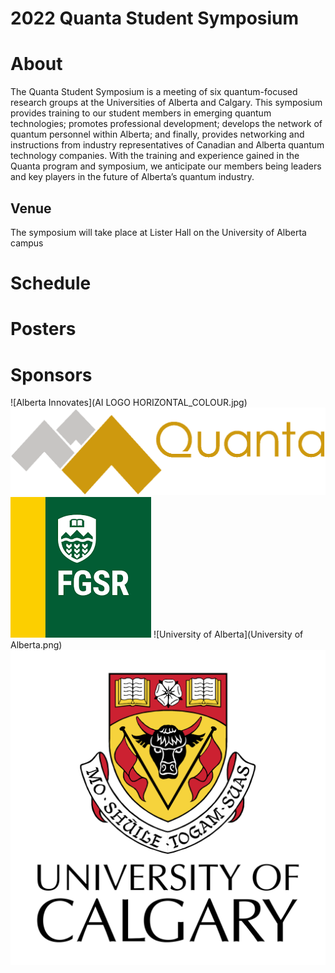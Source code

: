 # 2022 Quanta Student Symposium

# About
The Quanta Student Symposium is a meeting of six quantum-focused research groups at the Universities of Alberta and Calgary. This symposium provides training to our student members in emerging quantum technologies; promotes professional development; develops the network of quantum personnel within Alberta; and finally, provides networking and instructions from industry representatives of Canadian and Alberta quantum technology companies. With the training and experience gained in the Quanta program and symposium, we anticipate our members being leaders and key players in the future of Alberta’s quantum industry.

## Venue
The symposium will take place at Lister Hall on the University of Alberta campus

# Schedule


# Posters


# Sponsors
![Alberta Innovates](AI LOGO HORIZONTAL_COLOUR.jpg)
![Quanta](QUANTAlogo.png)
![FGSR](fgsr.png)
![University of Alberta](University of Alberta.png)
![University of Calgary](university-of-calgary-logo-png-transparent.png)
